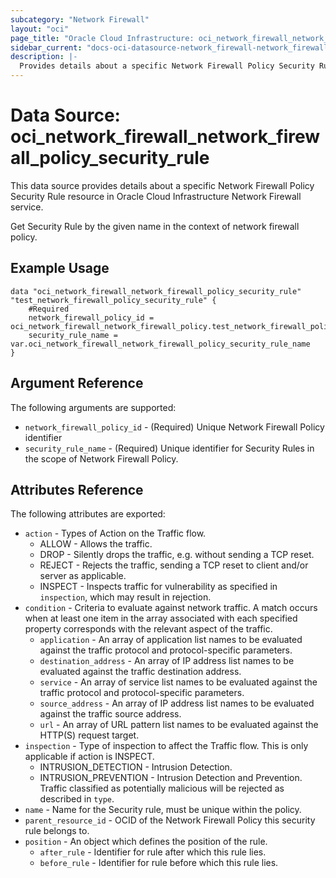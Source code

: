 ```yaml
---
subcategory: "Network Firewall"
layout: "oci"
page_title: "Oracle Cloud Infrastructure: oci_network_firewall_network_firewall_policy_security_rule"
sidebar_current: "docs-oci-datasource-network_firewall-network_firewall_policy_security_rule"
description: |-
  Provides details about a specific Network Firewall Policy Security Rule in Oracle Cloud Infrastructure Network Firewall service
---
```


# Data Source: oci_network_firewall_network_firewall_policy_security_rule
This data source provides details about a specific Network Firewall Policy Security Rule resource in Oracle Cloud Infrastructure Network Firewall service.

Get Security Rule by the given name in the context of network firewall policy.

## Example Usage

```hcl
data "oci_network_firewall_network_firewall_policy_security_rule" "test_network_firewall_policy_security_rule" {
	#Required
	network_firewall_policy_id = oci_network_firewall_network_firewall_policy.test_network_firewall_policy.id
	security_rule_name = var.oci_network_firewall_network_firewall_policy_security_rule_name
}
```

## Argument Reference

The following arguments are supported:

* `network_firewall_policy_id` - (Required) Unique Network Firewall Policy identifier
* `security_rule_name` - (Required) Unique identifier for Security Rules in the scope of Network Firewall Policy.


## Attributes Reference

The following attributes are exported:

* `action` - Types of Action on the Traffic flow.
	* ALLOW - Allows the traffic.
	* DROP - Silently drops the traffic, e.g. without sending a TCP reset.
	* REJECT - Rejects the traffic, sending a TCP reset to client and/or server as applicable.
	* INSPECT - Inspects traffic for vulnerability as specified in `inspection`, which may result in rejection. 
* `condition` - Criteria to evaluate against network traffic. A match occurs when at least one item in the array associated with each specified property corresponds with the relevant aspect of the traffic. 
	* `application` - An array of application list names to be evaluated against the traffic protocol and protocol-specific parameters.
	* `destination_address` - An array of IP address list names to be evaluated against the traffic destination address.
	* `service` - An array of service list names to be evaluated against the traffic protocol and protocol-specific parameters.
	* `source_address` - An array of IP address list names to be evaluated against the traffic source address.
	* `url` - An array of URL pattern list names to be evaluated against the HTTP(S) request target.
* `inspection` - Type of inspection to affect the Traffic flow. This is only applicable if action is INSPECT.
	* INTRUSION_DETECTION - Intrusion Detection.
	* INTRUSION_PREVENTION - Intrusion Detection and Prevention. Traffic classified as potentially malicious will be rejected as described in `type`. 
* `name` - Name for the Security rule, must be unique within the policy.
* `parent_resource_id` - OCID of the Network Firewall Policy this security rule belongs to.
* `position` - An object which defines the position of the rule.
	* `after_rule` - Identifier for rule after which this rule lies.
	* `before_rule` - Identifier for rule before which this rule lies.

